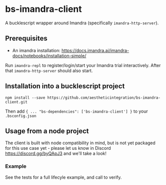 # bs-imandra-client

A bucklescript wrapper around Imandra (specifically `imandra-http-server`).

## Prerequisites

- An imandra installation: https://docs.imandra.ai/imandra-docs/notebooks/installation-simple/

Run `imandra-repl` to register/login/start your Imandra trial interactively. After that `imandra-http-server` should also start.

## Installation into a bucklescript project

```
npm install --save https://github.com/aestheticintegration/bs-imandra-client.git
```
Then add `{ ... "bs-dependencies": ['bs-imandra-client'] }` to your `.bsconfig.json`

## Usage from a node project

The client is built with node compatibility in mind, but is not yet packaged for this use case yet - please let us know in Discord https://discord.gg/byQApJ3 and we'll take a look!

### Example

See the tests for a full lifecyle example, and call to verify.

